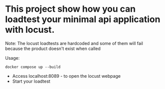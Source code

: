 
# This project show how you can loadtest your minimal api application with locust.

Note:
The locust loadtests are hardcoded and some of them will fail because  the product doesn't exist when called

Usage:
```
docker compose up --build
```
 - Access localhost:8089 - to open the locust webpage
 - Start your loadtest
 